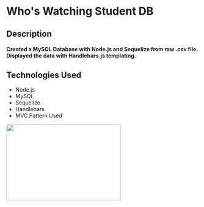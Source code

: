 # Who's Watching Student DB
## Description
#### Created a MySQL Database with Node.js and Sequelize from raw .csv file. Displayed the data with Handlebars.js templating. 
## Technologies Used
* Node.js
* MySQL
* Sequelize
* Handlebars
* MVC Pattern Used

<img src="https://media.giphy.com/media/xT8qB0cQ6Zachrok7K/giphy.gif" width="300" height="200" />
